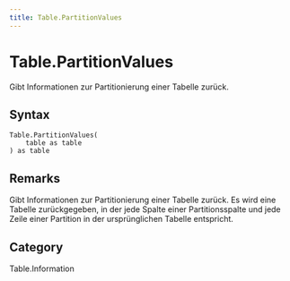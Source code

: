 ```yaml
---
title: Table.PartitionValues
---
```


# Table.PartitionValues


Gibt Informationen zur Partitionierung einer Tabelle zurück.


## Syntax

```powerquery
Table.PartitionValues(
    table as table
) as table
```


## Remarks

Gibt Informationen zur Partitionierung einer Tabelle zurück.  Es wird eine Tabelle zurückgegeben, in der jede Spalte einer Partitionsspalte und jede Zeile einer Partition in der ursprünglichen Tabelle entspricht.



## Category
Table.Information

